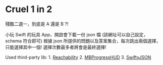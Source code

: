 
# Cruel 1 in 2 
殘酷二選一，到底是 A 還是 B ?!

小玩 Swift 的玩具 App，開啟會下載一份 json 檔 (該網址可以自己設定，schema 符合即可)
根據 json 所提供的問題以及答案集合，每次跳出兩個選擇，只能選擇其中一個!
選擇次數最多者將會是最終選擇!


Used third-party lib:
    1. [Reachability](https://github.com/tonymillion/Reachability)
    2. [MBProgressHUD](https://github.com/jdg/MBProgressHUD)
    3. [SwiftyJSON](https://github.com/lingoer/SwiftyJSON)